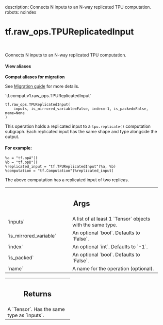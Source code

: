 description: Connects N inputs to an N-way replicated TPU computation.
robots: noindex

# tf.raw_ops.TPUReplicatedInput

<!-- Insert buttons and diff -->

<table class="tfo-notebook-buttons tfo-api nocontent" align="left">

</table>



Connects N inputs to an N-way replicated TPU computation.

<section class="expandable">
  <h4 class="showalways">View aliases</h4>
  <p>
<b>Compat aliases for migration</b>
<p>See
<a href="https://www.tensorflow.org/guide/migrate">Migration guide</a> for
more details.</p>
<p>`tf.compat.v1.raw_ops.TPUReplicatedInput`</p>
</p>
</section>

<pre class="devsite-click-to-copy prettyprint lang-py tfo-signature-link">
<code>tf.raw_ops.TPUReplicatedInput(
    inputs, is_mirrored_variable=False, index=-1, is_packed=False, name=None
)
</code></pre>



<!-- Placeholder for "Used in" -->

This operation holds a replicated input to a `tpu.replicate()` computation subgraph.
Each replicated input has the same shape and type alongside the output.

#### For example:


```
%a = "tf.opA"()
%b = "tf.opB"()
%replicated_input = "tf.TPUReplicatedInput"(%a, %b)
%computation = "tf.Computation"(%replicated_input)
```
The above computation has a replicated input of two replicas.

<!-- Tabular view -->
 <table class="responsive fixed orange">
<colgroup><col width="214px"><col></colgroup>
<tr><th colspan="2"><h2 class="add-link">Args</h2></th></tr>

<tr>
<td>
`inputs`
</td>
<td>
A list of at least 1 `Tensor` objects with the same type.
</td>
</tr><tr>
<td>
`is_mirrored_variable`
</td>
<td>
An optional `bool`. Defaults to `False`.
</td>
</tr><tr>
<td>
`index`
</td>
<td>
An optional `int`. Defaults to `-1`.
</td>
</tr><tr>
<td>
`is_packed`
</td>
<td>
An optional `bool`. Defaults to `False`.
</td>
</tr><tr>
<td>
`name`
</td>
<td>
A name for the operation (optional).
</td>
</tr>
</table>



<!-- Tabular view -->
 <table class="responsive fixed orange">
<colgroup><col width="214px"><col></colgroup>
<tr><th colspan="2"><h2 class="add-link">Returns</h2></th></tr>
<tr class="alt">
<td colspan="2">
A `Tensor`. Has the same type as `inputs`.
</td>
</tr>

</table>

